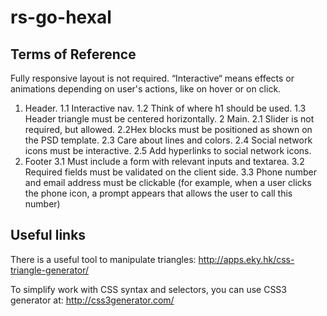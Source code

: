 # rs-go-hexal

## Terms of Reference

Fully responsive layout is not required. “Interactive“ means effects or animations depending on user's actions, like on hover or on click.

1. Header.
1.1 Interactive nav.
1.2 Think of where h1 should be used.
1.3 Header triangle must be centered horizontally.
2 Main.
2.1 Slider is not required, but allowed.
2.2Hex blocks must be positioned as shown on the PSD template.
2.3 Care about lines and colors.
2.4 Social network icons must be interactive.
2.5 Add hyperlinks to social network icons.
3. Footer
3.1 Must include a form with relevant inputs and textarea.
3.2 Required fields must be validated on the client side.
3.3 Phone number and email address must be clickable (for example, when a user clicks the phone icon, a prompt appears that allows the user to call this number)

## Useful links

There is a useful tool to manipulate triangles: http://apps.eky.hk/css-triangle-generator/

To simplify work with CSS syntax and selectors, you can use CSS3 generator at: http://css3generator.com/

